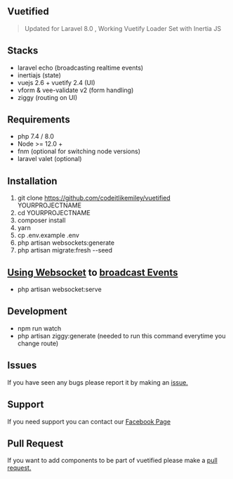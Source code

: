 ## Vuetified
> Updated for Laravel 8.0 , Working Vuetify Loader Set with Inertia JS

## Stacks
- laravel echo (broadcasting realtime events)
- inertiajs (state)
- vuejs 2.6 + vuetify 2.4 (UI)
- vform & vee-validate v2 (form handling)
- ziggy (routing on UI)

## Requirements
- php 7.4 / 8.0
- Node >= 12.0 +
- fnm (optional for switching node versions)
- laravel valet (optional)

## Installation

1. git clone https://github.com/codeitlikemiley/vuetified YOURPROJECTNAME
2. cd YOURPROJECTNAME
3. composer install
4. yarn
5. cp .env.example .env
6. php artisan websockets:generate
7. php artisan migrate:fresh --seed

## [Using Websocket](https://beyondco.de/docs/laravel-websockets/getting-started/introduction) to [broadcast Events](https://laravel.com/docs/8.x/broadcasting)
- php artisan websocket:serve

## Development
- npm run watch
- php artisan ziggy:generate (needed to run this command everytime you change route)

## Issues
If you have seen any bugs please report it by making an [issue.](https://github.com/codeitlikemiley/vuetified/issues)

## Support
If you need support you can contact our [Facebook Page](https://www.facebook.com/goldcodersdev)

## Pull Request
If you want to add components to be part of vuetified please make a [pull request.](https://github.com/codeitlikemiley/vuetified/pulls)